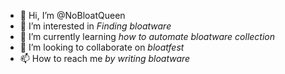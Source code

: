 - 👋 Hi, I’m @NoBloatQueen
- 👀 I’m interested in _Finding bloatware_
- 🌱 I’m currently learning _how to automate bloatware collection_
- 💞️ I’m looking to collaborate on _bloatfest_
- 📫 How to reach me _by writing bloatware_

<!---
NoBloatQueen/NoBloatQueen is a ✨ special ✨ repository because its `README.md` (this file) appears on your GitHub profile.
You can click the Preview link to take a look at your changes.
--->
